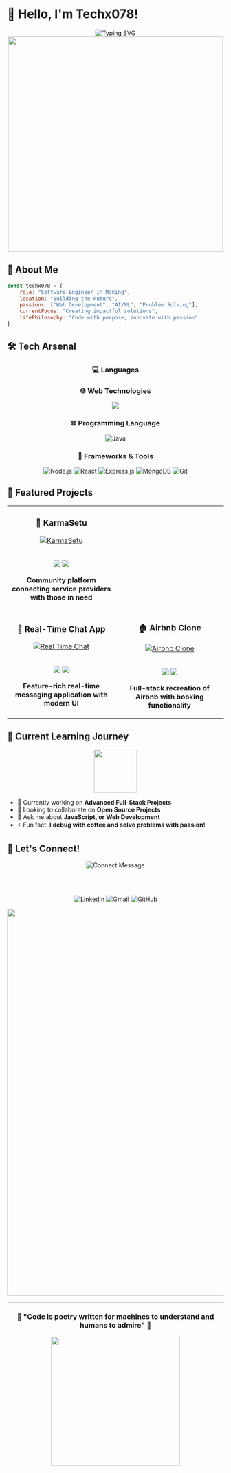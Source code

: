 # 👋 Hello, I'm Techx078!

<div align="center">
  <img src="https://readme-typing-svg.herokuapp.com?font=Fira+Code&weight=600&size=28&duration=4000&pause=1000&color=00D9FF&center=true&vCenter=true&width=600&lines=Software+Engineer+In+Making;Full+Stack+Developer;Problem+Solver;Innovation+Enthusiast" alt="Typing SVG" />
</div>

<div align="center">
  <img src="https://user-images.githubusercontent.com/74038190/225813708-98b745f2-7d22-48cf-9150-083f1b00d6c9.gif" width="500">
</div>

## 🚀 About Me

```javascript
const techx078 = {
    role: "Software Engineer In Making",
    location: "Building the Future",
    passions: ["Web Development", "AI/ML", "Problem Solving"],
    currentFocus: "Creating impactful solutions",
    lifePhilosophy: "Code with purpose, innovate with passion"
};
```



## 🛠️ Tech Arsenal

<div align="center">

### 💻 Languages
### 🌐 **Web Technologies**  
<img src="https://skillicons.dev/icons?i=react,javascript,html,css,nodejs&theme=dark" />

### 🌐 **Programming Language** 
![Java](https://img.shields.io/badge/Java-007396?style=for-the-badge&logo=java&logoColor=white
)

### 🎯 Frameworks & Tools
![Node.js](https://img.shields.io/badge/Node.js-43853D?style=for-the-badge&logo=node.js&logoColor=white)
![React](https://img.shields.io/badge/React-20232A?style=for-the-badge&logo=react&logoColor=61DAFB)
![Express.js](https://img.shields.io/badge/Express.js-404D59?style=for-the-badge)
![MongoDB](https://img.shields.io/badge/MongoDB-4EA94B?style=for-the-badge&logo=mongodb&logoColor=white)
![Git](https://img.shields.io/badge/Git-F05032?style=for-the-badge&logo=git&logoColor=white)


</div>

## 🎯 Featured Projects

<div align="center">
  <table>
    <tr>
      <td width="50%">
        <h3 align="center">🤝 KarmaSetu</h3>
        <div align="center">
          <a href="https://github.com/Techx078/KarmaSetu_0.0" target="_blank">
            <img src="https://github-readme-stats.vercel.app/api/pin/?username=techx078&repo=KarmaSetu_0.0&theme=radical" alt="KarmaSetu" />
          </a>
          <br>
          <br>
          <p>
            <img src="https://img.shields.io/badge/HTML-E34F26?style=flat-square&logo=html5&logoColor=white"/>
            <img src="https://img.shields.io/badge/Community-4CAF50?style=flat-square&logo=groups&logoColor=white"/>
          </p>
          <p><strong>Community platform connecting service providers with those in need</strong></p>
        </div>
      </td>
    </tr>
    <tr>
      <td width="50%">
        <h3 align="center">💬 Real-Time Chat App</h3>
        <div align="center">
          <a href="https://github.com/Techx078/RealTimeChatApplication" target="_blank">
            <img src="https://github-readme-stats.vercel.app/api/pin/?username=techx078&repo=RealTimeChatApplication&theme=radical" alt="Real Time Chat" />
          </a>
          <br>
          <br>
          <p>
            <img src="https://img.shields.io/badge/JavaScript-F7DF1E?style=flat-square&logo=javascript&logoColor=black"/>
            <img src="https://img.shields.io/badge/Socket.io-010101?style=flat-square&logo=socket.io&logoColor=white"/>
          </p>
          <p><strong>Feature-rich real-time messaging application with modern UI</strong></p>
        </div>
      </td>
      <td width="50%">
        <h3 align="center">🏠 Airbnb Clone</h3>
        <div align="center">
          <a href="https://github.com/Techx078/AirbnbClone" target="_blank">
            <img src="https://github-readme-stats.vercel.app/api/pin/?username=techx078&repo=AirbnbClone&theme=radical" alt="Airbnb Clone" />
          </a>
          <br>
          <br>
          <p>
            <img src="https://img.shields.io/badge/JavaScript-F7DF1E?style=flat-square&logo=javascript&logoColor=black"/>
            <img src="https://img.shields.io/badge/Web-Development-FF5722?style=flat-square"/>
          </p>
          <p><strong>Full-stack recreation of Airbnb with booking functionality</strong></p>
        </div>
      </td>
    </tr>
  </table>
</div>

## 🌟 Current Learning Journey

<div align="center">
  <img src="https://user-images.githubusercontent.com/74038190/212257467-871d32b7-e401-42e8-a166-fcfd7baa4c6b.gif" width="100">
</div>

- 🔭 Currently working on **Advanced Full-Stack Projects**
- 👯 Looking to collaborate on **Open Source Projects**
- 💬 Ask me about **JavaScript, or Web Development**
- ⚡ Fun fact: **I debug with coffee and solve problems with passion!**

## 🤝 Let's Connect!

<div align="center">

<img src="https://readme-typing-svg.herokuapp.com?font=Fira+Code&size=18&duration=2000&pause=1000&color=F85D7F&center=true&vCenter=true&width=600&lines=Always+excited+to+collaborate!;Let's+build+something+amazing+together!;Open+to+interesting+projects+%26+opportunities" alt="Connect Message"/>

<br><br>

[![LinkedIn](https://img.shields.io/badge/LinkedIn-0077B5?style=for-the-badge&logo=linkedin&logoColor=white&labelColor=0077B5)](www.linkedin.com/in/rakesh-parmar-b2442126a)
[![Gmail](https://img.shields.io/badge/Gmail-D14836?style=for-the-badge&logo=gmail&logoColor=white&labelColor=D14836)](mailto:rp6345924@gmail.com)
[![GitHub](https://img.shields.io/badge/GitHub-100000?style=for-the-badge&logo=github&logoColor=white&labelColor=100000)](https://github.com/Techx078)

</div>

<div align="center">
  <img src="https://user-images.githubusercontent.com/74038190/212284100-561aa473-3905-4a80-b561-0d28506553ee.gif" width="900">
</div>

---
<div align="center">
  <h3>💫 "Code is poetry written for machines to understand and humans to admire" 💫</h3>
  <img src="https://user-images.githubusercontent.com/74038190/225813708-98b745f2-7d22-48cf-9150-083f1b00d6c9.gif" width="300">
</div>
